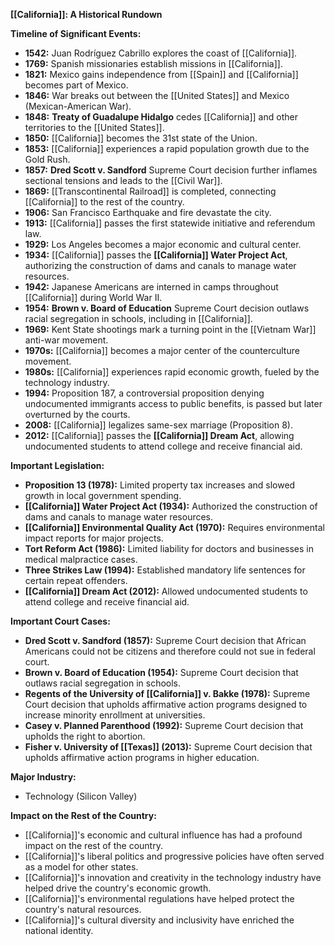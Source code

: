**[[California]]: A Historical Rundown**

**Timeline of Significant Events:**

* **1542:** Juan Rodríguez Cabrillo explores the coast of [[California]].
* **1769:** Spanish missionaries establish missions in [[California]].
* **1821:** Mexico gains independence from [[Spain]] and [[California]] becomes part of Mexico.
* **1846:** War breaks out between the [[United States]] and Mexico (Mexican-American War).
* **1848:** **Treaty of Guadalupe Hidalgo** cedes [[California]] and other territories to the [[United States]].
* **1850:** [[California]] becomes the 31st state of the Union.
* **1853:** [[California]] experiences a rapid population growth due to the Gold Rush.
* **1857:** **Dred Scott v. Sandford** Supreme Court decision further inflames sectional tensions and leads to the [[Civil War]].
* **1869:** [[Transcontinental Railroad]] is completed, connecting [[California]] to the rest of the country.
* **1906:** San Francisco Earthquake and fire devastate the city.
* **1913:** [[California]] passes the first statewide initiative and referendum law.
* **1929:** Los Angeles becomes a major economic and cultural center.
* **1934:** [[California]] passes the **[[California]] Water Project Act**, authorizing the construction of dams and canals to manage water resources.
* **1942:** Japanese Americans are interned in camps throughout [[California]] during World War II.
* **1954:** **Brown v. Board of Education** Supreme Court decision outlaws racial segregation in schools, including in [[California]].
* **1969:** Kent State shootings mark a turning point in the [[Vietnam War]] anti-war movement.
* **1970s:** [[California]] becomes a major center of the counterculture movement.
* **1980s:** [[California]] experiences rapid economic growth, fueled by the technology industry.
* **1994:** Proposition 187, a controversial proposition denying undocumented immigrants access to public benefits, is passed but later overturned by the courts.
* **2008:** [[California]] legalizes same-sex marriage (Proposition 8).
* **2012:** [[California]] passes the **[[California]] Dream Act**, allowing undocumented students to attend college and receive financial aid.

**Important Legislation:**

* **Proposition 13 (1978):** Limited property tax increases and slowed growth in local government spending.
* **[[California]] Water Project Act (1934):** Authorized the construction of dams and canals to manage water resources.
* **[[California]] Environmental Quality Act (1970):** Requires environmental impact reports for major projects.
* **Tort Reform Act (1986):** Limited liability for doctors and businesses in medical malpractice cases.
* **Three Strikes Law (1994):** Established mandatory life sentences for certain repeat offenders.
* **[[California]] Dream Act (2012):** Allowed undocumented students to attend college and receive financial aid.

**Important Court Cases:**

* **Dred Scott v. Sandford (1857):** Supreme Court decision that African Americans could not be citizens and therefore could not sue in federal court.
* **Brown v. Board of Education (1954):** Supreme Court decision that outlaws racial segregation in schools.
* **Regents of the University of [[California]] v. Bakke (1978):** Supreme Court decision that upholds affirmative action programs designed to increase minority enrollment at universities.
* **Casey v. Planned Parenthood (1992):** Supreme Court decision that upholds the right to abortion.
* **Fisher v. University of [[Texas]] (2013):** Supreme Court decision that upholds affirmative action programs in higher education.

**Major Industry:**

* Technology (Silicon Valley)

**Impact on the Rest of the Country:**

* [[California]]'s economic and cultural influence has had a profound impact on the rest of the country.
* [[California]]'s liberal politics and progressive policies have often served as a model for other states.
* [[California]]'s innovation and creativity in the technology industry have helped drive the country's economic growth.
* [[California]]'s environmental regulations have helped protect the country's natural resources.
* [[California]]'s cultural diversity and inclusivity have enriched the national identity.